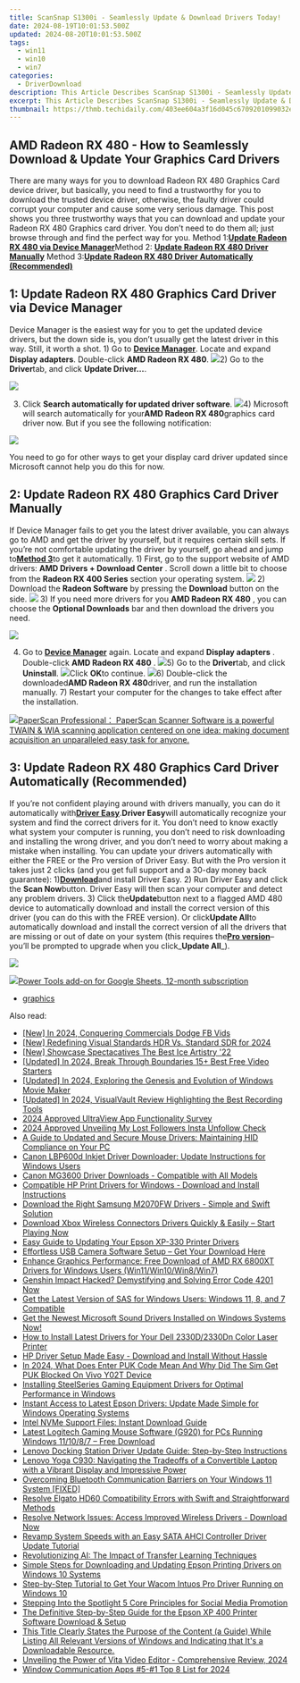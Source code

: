 ```yaml
---
title: ScanSnap S1300i - Seamlessly Update & Download Drivers Today!
date: 2024-08-19T10:01:53.500Z
updated: 2024-08-20T10:01:53.500Z
tags:
  - win11
  - win10
  - win7
categories:
  - DriverDownload
description: This Article Describes ScanSnap S1300i - Seamlessly Update & Download Drivers Today!
excerpt: This Article Describes ScanSnap S1300i - Seamlessly Update & Download Drivers Today!
thumbnail: https://thmb.techidaily.com/403ee604a3f16d045c6709201099032edd204086d93c80ae19bbdd0f525004e0.png
---
```


## AMD Radeon RX 480 - How to Seamlessly Download & Update Your Graphics Card Drivers

There are many ways for you to download Radeon RX 480 Graphics Card device driver, but basically, you need to find a trustworthy for you to download the trusted device driver, otherwise, the faulty driver could corrupt your computer and cause some very serious damage. This post shows you three trustworthy ways that you can download and update your Radeon RX 480 Graphics card driver. You don’t need to do them all; just browse through and find the perfect way for you. Method 1:[**Update Radeon RX 480 via Device Manager**](https://tools.techidaily.com/drivereasy/download/)Method 2: **[Update Radeon RX 480 Driver Manually](https://tools.techidaily.com/drivereasy/download/)** Method 3:[**Update Radeon RX 480 Driver Automatically (Recommended)**](https://tools.techidaily.com/drivereasy/download/)

## **1: Update Radeon RX 480 Graphics Card Driver** **via Device Manager**

Device Manager is the easiest way for you to get the updated device drivers, but the down side is, you don’t usually get the latest driver in this way. Still, it worth a shot. 1) Go to [**Device Manager**](https://tools.techidaily.com/drivereasy/download/). Locate and expand **Display adapters**. Double-click **AMD Radeon RX 480**. ![](https://images.drivereasy.com/wp-content/uploads/2016/12/img_584f6ee252477.jpg)2) Go to the **Driver**tab, and click **Update Driver…**.

![](https://images.drivereasy.com/wp-content/uploads/2016/12/img_584f6f5a5522f.jpg)

3) Click **Search automatically for updated driver software**. ![](https://images.drivereasy.com/wp-content/uploads/2016/12/img_584f6f78e09b2-600x438.jpg)4) Microsoft will search automatically for your**AMD Radeon RX 480**graphics card driver now. But if you see the following notification:

![](https://images.drivereasy.com/wp-content/uploads/2016/12/img_584f6fe47ed8a.png)

You need to go for other ways to get your display card driver updated since Microsoft cannot help you do this for now.

## **2: Update Radeon RX 480 Graphics Card Driver** **Manually**

If Device Manager fails to get you the latest driver available, you can always go to AMD and get the driver by yourself, but it requires certain skill sets. If you’re not comfortable updating the driver by yourself, go ahead and jump to[**Method 3**](https://tools.techidaily.com/drivereasy/download/)to get it automatically.  1) First, go to the support website of AMD drivers: **AMD Drivers + Download Center**  . Scroll down a little bit to choose from the **Radeon RX 400 Series** section your operating system. ![](https://images.drivereasy.com/wp-content/uploads/2016/12/img_584f717d77cb0.png) 2) Download the **Radeon Software** by pressing the **Download** button on the side. ![](https://images.drivereasy.com/wp-content/uploads/2016/12/img_584f72b36c238.jpg) 3) If you need more drivers for you **AMD Radeon RX 480** , you can choose the **Optional Downloads**  bar and then download the drivers you need.

![](https://images.drivereasy.com/wp-content/uploads/2016/12/img_584f7327b334e-475x600.jpg)

4) Go to [**Device Manager**](https://tools.techidaily.com/drivereasy/download/) again. Locate and expand **Display adapters** . Double-click **AMD Radeon RX 480** . ![](https://images.drivereasy.com/wp-content/uploads/2016/12/img_584f6ee252477.jpg)5) Go to the **Driver**tab, and click **Uninstall**. ![](https://images.drivereasy.com/wp-content/uploads/2016/12/img_584f742f54e25.jpg)Click **OK**to continue. ![](https://images.drivereasy.com/wp-content/uploads/2016/12/img_584f7452e10b3.png)6) Double-click the downloaded**AMD Radeon RX 480**driver, and run the installation manually. 7) Restart your computer for the changes to take effect after the installation.

<!-- affiliate ads begin -->
<a href="https://secure.2checkout.com/order/checkout.php?PRODS=37540879&QTY=1&AFFILIATE=108875&CART=1"><img src="https://paperscan.orpalis.com/img/content/You_prefer_to_use.png" border="0">PaperScan Professional： PaperScan Scanner Software is a powerful TWAIN & WIA scanning application centered on one idea: making document acquisition an unparalleled easy task for anyone.</a>
<!-- affiliate ads end -->
## **3: Update Radeon RX 480 Graphics Card Driver Automatically (Recommended)**

If you’re not confident playing around with drivers manually, you can do it automatically with[**Driver Easy**](https://tools.techidaily.com/drivereasy/download/).**Driver Easy**will automatically recognize your system and find the correct drivers for it. You don’t need to know exactly what system your computer is running, you don’t need to risk downloading and installing the wrong driver, and you don’t need to worry about making a mistake when installing. You can update your drivers automatically with either the FREE or the Pro version of Driver Easy. But with the Pro version it takes just 2 clicks (and you get full support and a 30-day money back guarantee): 1)[**Download**](https://tools.techidaily.com/drivereasy/download/)and install Driver Easy. 2) Run Driver Easy and click the **Scan Now**button. Driver Easy will then scan your computer and detect any problem drivers. 3) Click the**Update**button next to a flagged AMD 480 device to automatically download and install the correct version of this driver (you can do this with the FREE version). Or click**Update All**to automatically download and install the correct version of all the drivers that are missing or out of date on your system (this requires the[**Pro version**](https://tools.techidaily.com/drivereasy/download/)– you’ll be prompted to upgrade when you click_**Update All**_).

![](https://images.drivereasy.com/wp-content/uploads/2017/04/img_58e5f628aad8e.jpg)

<!-- affiliate ads begin -->
<a href="https://secure.2checkout.com/order/checkout.php?PRODS=4721564&QTY=1&AFFILIATE=108875&CART=1"><img src="https://secure.avangate.com/images/merchant/c14a8df1e1b4d5297e9cb30cb34d5a00/products/copy_power-tools-48.png" border="0">Power Tools add-on for Google Sheets, 12-month subscription</a>
<!-- affiliate ads end -->
* [graphics](https://tools.techidaily.com/drivereasy/download/)

<ins class="adsbygoogle"
     style="display:block"
     data-ad-format="autorelaxed"
     data-ad-client="ca-pub-7571918770474297"
     data-ad-slot="1223367746"></ins>



<ins class="adsbygoogle"
     style="display:block"
     data-ad-client="ca-pub-7571918770474297"
     data-ad-slot="8358498916"
     data-ad-format="auto"
     data-full-width-responsive="true"></ins>

<span class="atpl-alsoreadstyle">Also read:</span>
<div><ul>
<li><a href="https://facebook-video-recording.techidaily.com/new-in-2024-conquering-commercials-dodge-fb-vids/"><u>[New] In 2024, Conquering Commercials  Dodge FB Vids</u></a></li>
<li><a href="https://fox-cloud.techidaily.com/new-redefining-visual-standards-hdr-vs-standard-sdr-for-2024/"><u>[New] Redefining Visual Standards  HDR Vs. Standard SDR for 2024</u></a></li>
<li><a href="https://extra-guidance.techidaily.com/new-showcase-spectacatives-the-best-ice-artistry-22/"><u>[New] Showcase Spectacatives  The Best Ice Artistry '22</u></a></li>
<li><a href="https://facebook-video-footage.techidaily.com/updated-in-2024-break-through-boundaries-15plus-best-free-video-starters/"><u>[Updated] In 2024, Break Through Boundaries  15+ Best Free Video Starters</u></a></li>
<li><a href="https://fox-boxes.techidaily.com/updated-in-2024-exploring-the-genesis-and-evolution-of-windows-movie-maker/"><u>[Updated] In 2024, Exploring the Genesis and Evolution of Windows Movie Maker</u></a></li>
<li><a href="https://video-capture.techidaily.com/updated-in-2024-visualvault-review-highlighting-the-best-recording-tools/"><u>[Updated] In 2024, VisualVault Review  Highlighting the Best Recording Tools</u></a></li>
<li><a href="https://fox-boxes.techidaily.com/2024-approved-ultraview-app-functionality-survey/"><u>2024 Approved  UltraView App Functionality Survey</u></a></li>
<li><a href="https://instagram-clips.techidaily.com/2024-approved-unveiling-my-lost-followers-insta-unfollow-check/"><u>2024 Approved  Unveiling My Lost Followers  Insta Unfollow Check</u></a></li>
<li><a href="https://win-dash.techidaily.com/a-guide-to-updated-and-secure-mouse-drivers-maintaining-hid-compliance-on-your-pc/"><u>A Guide to Updated and Secure Mouse Drivers: Maintaining HID Compliance on Your PC</u></a></li>
<li><a href="https://win-dash.techidaily.com/canon-lbp600d-inkjet-driver-downloader-update-instructions-for-windows-users/"><u>Canon LBP600d Inkjet Driver Downloader: Update Instructions for Windows Users</u></a></li>
<li><a href="https://win-dash.techidaily.com/canon-mg3600-driver-downloads-compatible-with-all-models/"><u>Canon MG3600 Driver Downloads - Compatible with All Models</u></a></li>
<li><a href="https://win-dash.techidaily.com/compatible-hp-print-drivers-for-windows-download-and-install-instructions/"><u>Compatible HP Print Drivers for Windows - Download and Install Instructions</u></a></li>
<li><a href="https://win-dash.techidaily.com/download-the-right-samsung-m2070fw-drivers-simple-and-swift-solution/"><u>Download the Right Samsung M2070FW Drivers - Simple and Swift Solution</u></a></li>
<li><a href="https://win-dash.techidaily.com/1722976043799-download-xbox-wireless-connectors-drivers-quickly-and-easily-start-playing-now/"><u>Download Xbox Wireless Connectors Drivers Quickly & Easily – Start Playing Now</u></a></li>
<li><a href="https://win-dash.techidaily.com/easy-guide-to-updating-your-epson-xp-330-printer-drivers/"><u>Easy Guide to Updating Your Epson XP-330 Printer Drivers</u></a></li>
<li><a href="https://win-dash.techidaily.com/1722969767750-effortless-usb-camera-software-setup-get-your-download-here/"><u>Effortless USB Camera Software Setup – Get Your Download Here</u></a></li>
<li><a href="https://win-dash.techidaily.com/enhance-graphics-performance-free-download-of-amd-rx-6800xt-drivers-for-windows-users-win11win10win8win7/"><u>Enhance Graphics Performance: Free Download of AMD RX 6800XT Drivers for Windows Users (Win11/Win10/Win8/Win7)</u></a></li>
<li><a href="https://win-solutions.techidaily.com/genshin-impact-hacked-demystifying-and-solving-error-code-4201-now/"><u>Genshin Impact Hacked? Demystifying and Solving Error Code 4201 Now</u></a></li>
<li><a href="https://win-dash.techidaily.com/get-the-latest-version-of-sas-for-windows-users-windows-11-8-and-7-compatible/"><u>Get the Latest Version of SAS for Windows Users: Windows 11, 8, and 7 Compatible</u></a></li>
<li><a href="https://win-dash.techidaily.com/get-the-newest-microsoft-sound-drivers-installed-on-windows-systems-now/"><u>Get the Newest Microsoft Sound Drivers Installed on Windows Systems Now!</u></a></li>
<li><a href="https://win-dash.techidaily.com/how-to-install-latest-drivers-for-your-dell-2330d2330dn-color-laser-printer/"><u>How to Install Latest Drivers for Your Dell 2330D/2330Dn Color Laser Printer</u></a></li>
<li><a href="https://win-dash.techidaily.com/hp-driver-setup-made-easy-download-and-install-without-hassle/"><u>HP Driver Setup Made Easy - Download and Install Without Hassle</u></a></li>
<li><a href="https://sim-unlock.techidaily.com/in-2024-what-does-enter-puk-code-mean-and-why-did-the-sim-get-puk-blocked-on-vivo-y02t-device-by-drfone-android/"><u>In 2024, What Does Enter PUK Code Mean And Why Did The Sim Get PUK Blocked On Vivo Y02T Device</u></a></li>
<li><a href="https://win-dash.techidaily.com/installing-steelseries-gaming-equipment-drivers-for-optimal-performance-in-windows/"><u>Installing SteelSeries Gaming Equipment Drivers for Optimal Performance in Windows</u></a></li>
<li><a href="https://win-dash.techidaily.com/instant-access-to-latest-epson-drivers-update-made-simple-for-windows-operating-systems/"><u>Instant Access to Latest Epson Drivers: Update Made Simple for Windows Operating Systems</u></a></li>
<li><a href="https://win-dash.techidaily.com/intel-nvme-support-files-instant-download-guide/"><u>Intel NVMe Support Files: Instant Download Guide</u></a></li>
<li><a href="https://win-dash.techidaily.com/latest-logitech-gaming-mouse-software-g920-for-pcs-running-windows-111087-free-download/"><u>Latest Logitech Gaming Mouse Software (G920) for PCs Running Windows 11/10/8/7 – Free Download</u></a></li>
<li><a href="https://win-dash.techidaily.com/lenovo-docking-station-driver-update-guide-step-by-step-instructions/"><u>Lenovo Docking Station Driver Update Guide: Step-by-Step Instructions</u></a></li>
<li><a href="https://win-dash.techidaily.com/lenovo-yoga-c930-navigating-the-tradeoffs-of-a-convertible-laptop-with-a-vibrant-display-and-impressive-power/"><u>Lenovo Yoga C930: Navigating the Tradeoffs of a Convertible Laptop with a Vibrant Display and Impressive Power</u></a></li>
<li><a href="https://win-dash.techidaily.com/overcoming-bluetooth-communication-barriers-on-your-windows-11-system-fixed/"><u>Overcoming Bluetooth Communication Barriers on Your Windows 11 System [FIXED]</u></a></li>
<li><a href="https://win-dash.techidaily.com/resolve-elgato-hd60-compatibility-errors-with-swift-and-straightforward-methods/"><u>Resolve Elgato HD60 Compatibility Errors with Swift and Straightforward Methods</u></a></li>
<li><a href="https://win-dash.techidaily.com/resolve-network-issues-access-improved-wireless-drivers-download-now/"><u>Resolve Network Issues: Access Improved Wireless Drivers - Download Now</u></a></li>
<li><a href="https://win-dash.techidaily.com/revamp-system-speeds-with-an-easy-sata-ahci-controller-driver-update-tutorial/"><u>Revamp System Speeds with an Easy SATA AHCI Controller Driver Update Tutorial</u></a></li>
<li><a href="https://tech-savvy.techidaily.com/revolutionizing-ai-the-impact-of-transfer-learning-techniques/"><u>Revolutionizing AI: The Impact of Transfer Learning Techniques</u></a></li>
<li><a href="https://win-dash.techidaily.com/simple-steps-for-downloading-and-updating-epson-printing-drivers-on-windows-10-systems/"><u>Simple Steps for Downloading and Updating Epson Printing Drivers on Windows 10 Systems</u></a></li>
<li><a href="https://win-dash.techidaily.com/step-by-step-tutorial-to-get-your-wacom-intuos-pro-driver-running-on-windows-10/"><u>Step-by-Step Tutorial to Get Your Wacom Intuos Pro Driver Running on Windows 10</u></a></li>
<li><a href="https://instagram-clips.techidaily.com/stepping-into-the-spotlight-5-core-principles-for-social-media-promotion/"><u>Stepping Into the Spotlight  5 Core Principles for Social Media Promotion</u></a></li>
<li><a href="https://win-dash.techidaily.com/the-definitive-step-by-step-guide-for-the-epson-xp-400-printer-software-download-and-setup/"><u>The Definitive Step-by-Step Guide for the Epson XP 400 Printer Software Download & Setup</u></a></li>
<li><a href="https://win-dash.techidaily.com/this-title-clearly-states-the-purpose-of-the-content-a-guide-while-listing-all-relevant-versions-of-windows-and-indicating-that-its-a-downloadable-resource.158/"><u>This Title Clearly States the Purpose of the Content (a Guide) While Listing All Relevant Versions of Windows and Indicating that It's a Downloadable Resource.</u></a></li>
<li><a href="https://extra-information.techidaily.com/unveiling-the-power-of-vita-video-editor-comprehensive-review-2024/"><u>Unveiling the Power of Vita Video Editor - Comprehensive Review, 2024</u></a></li>
<li><a href="https://screen-sharing-recording.techidaily.com/window-communication-apps-5-1-top-8-list-for-2024/"><u>Window Communication Apps #5-#1  Top 8 List for 2024</u></a></li>
</ul></div>
